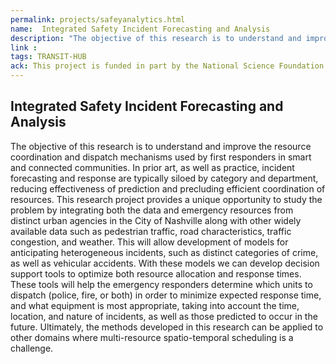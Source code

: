 ```yaml
---
permalink: projects/safeyanalytics.html
name:  Integrated Safety Incident Forecasting and Analysis
description: "The objective of this research is to understand and improve the resource coordination and dispatch mechanisms used by first responders in smart and connected communities. In prior art, as well as practice, incident forecasting and response are typically siloed by category and department, reducing effectiveness of prediction and precluding efficient coordination of resources. This research project provides a unique opportunity to study the problem by integrating both the data and emergency resources from distinct urban agencies in the City of Nashville along with other widely available data such as pedestrian traffic, road characteristics, traffic congestion, and weather. This will allow development of models for anticipating heterogeneous incidents, such as distinct categories of crime, as well as vehicular accidents. With these models we can develop decision support tools to optimize both resource allocation and response times. These tools will help the emergency responders determine which units to dispatch (police, fire, or both) in order to minimize expected response time, and what equipment is most appropriate, taking into account the time, location, and nature of incidents, as well as those predicted to occur in the future. Ultimately, the methods developed in this research can be applied to other domains where multi-resource spatio-temporal scheduling is a challenge."
link : 
tags: TRANSIT-HUB 
ack: This project is funded in part by the National Science Foundation under award CNS-1640624.
---
```


## Integrated Safety Incident Forecasting and Analysis

The objective of this research is to understand and improve the resource coordination and dispatch mechanisms used by first responders in smart and connected communities. In prior art, as well as practice, incident forecasting and response are typically siloed by category and department, reducing effectiveness of prediction and precluding efficient coordination of resources. This research project provides a unique opportunity to study the problem by integrating both the data and emergency resources from distinct urban agencies in the City of Nashville along with other widely available data such as pedestrian traffic, road characteristics, traffic congestion, and weather. This will allow development of models for anticipating heterogeneous incidents, such as distinct categories of crime, as well as vehicular accidents. With these models we can develop decision support tools to optimize both resource allocation and response times. These tools will help the emergency responders determine which units to dispatch (police, fire, or both) in order to minimize expected response time, and what equipment is most appropriate, taking into account the time, location, and nature of incidents, as well as those predicted to occur in the future. Ultimately, the methods developed in this research can be applied to other domains where multi-resource spatio-temporal scheduling is a challenge.